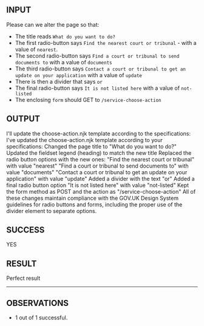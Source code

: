## INPUT
Please can we alter the page so that:
* The title reads `What do you want to do?`
* The first radio-button says `Find the nearest court or tribunal` - with a value of `nearest`.
* The second radio-button says `Find a court or tribunal to send documents to` with a value of `documents`
* The third radio-button says `Contact a court or tribunal to get an update on your application` with a value of `update`
* There is then a divider that says `or`
* The final radio-button says `It is not listed here` with a value of `not-listed`
* The enclosing `form` should GET to `/service-choose-action`

## OUTPUT
I'll update the choose-action.njk template according to the specifications:
I've updated the choose-action.njk template according to your specifications:
Changed the page title to "What do you want to do?"
Updated the fieldset legend (heading) to match the new title
Replaced the radio button options with the new ones:
"Find the nearest court or tribunal" with value "nearest"
"Find a court or tribunal to send documents to" with value "documents"
"Contact a court or tribunal to get an update on your application" with value "update"
Added a divider with the text "or"
Added a final radio button option "It is not listed here" with value "not-listed"
Kept the form method as POST and the action as "/service-choose-action"
All of these changes maintain compliance with the GOV.UK Design System guidelines for radio buttons and forms, including the proper use of the divider element to separate options.

## SUCCESS
YES

## RESULT
Perfect result

-----

## OBSERVATIONS
* 1 out of 1 successful.

